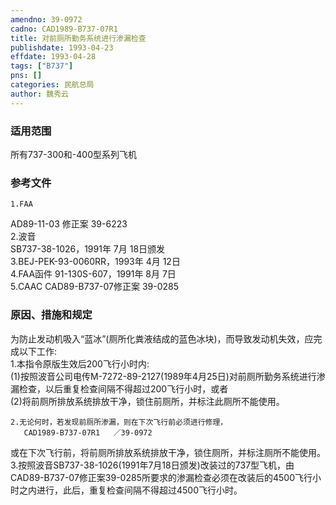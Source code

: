 ```yaml
---
amendno: 39-0972  
cadno: CAD1989-B737-07R1  
title: 对前厕所勤务系统进行渗漏检查  
publishdate: 1993-04-23  
effdate: 1993-04-28  
tags: ["B737"]  
pns: []  
categories: 民航总局  
author: 魏秀云  
---
```

  
### 适用范围  
所有737-300和-400型系列飞机  
  
<!--more-->  
### 参考文件  
    1.FAA  
AD89-11-03 修正案 39-6223  
    2.波音  
SB737-38-1026，1991年 7月 18日颁发  
 3.BEJ-PEK-93-0060RR，1993年 4月 12日  
    4.FAA函件 91-130S-607，1991年 8月 7日  
    5.CAAC CAD89-B737-07修正案 39-0285  
  
### 原因、措施和规定  
为防止发动机吸入“蓝冰”(厕所化粪液结成的蓝色冰块)，而导致发动机失效，应完成以下工作:  
    1.本指令原版生效后200飞行小时内:  
(1)按照波音公司电传M-7272-89-2127(1989年4月25日)对前厕所勤务系统进行渗漏检查，以后重复检查间隔不得超过200飞行小时，或者  
      (2)将前厕所排放系统排放干净，锁住前厕所，并标注此厕所不能使用。  
  
    2.无论何时，若发现前厕所渗漏，则在下次飞行前必须进行修理，  
       CAD1989-B737-07R1   ／39-0972  
或在下次飞行前，将前厕所排放系统排放干净，锁住厕所，并标注厕所不能使用。  
    3.按照波音SB737-38-1026(1991年7月18日颁发)改装过的737型飞机，由CAD89-B737-07修正案39-0285所要求的渗漏检查必须在改装后的4500飞行小时之内进行，此后，重复检查间隔不得超过4500飞行小时。  

